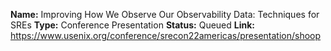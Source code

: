 
**Name:** Improving How We Observe Our Observability Data: Techniques for SREs
**Type:** Conference Presentation
**Status:** Queued
**Link:** https://www.usenix.org/conference/srecon22americas/presentation/shoop

